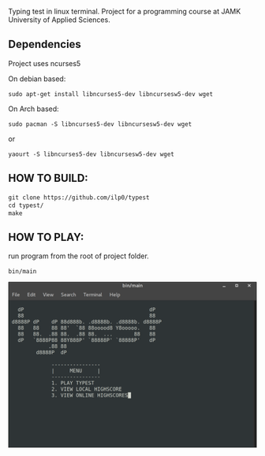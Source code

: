 Typing test in linux terminal. Project for a programming course at JAMK University of Applied Sciences. 

## Dependencies

Project uses ncurses5

On debian based:

    sudo apt-get install libncurses5-dev libncursesw5-dev wget

On Arch based:

    sudo pacman -S libncurses5-dev libncursesw5-dev wget

or

    yaourt -S libncurses5-dev libncursesw5-dev wget


## HOW TO BUILD:

    git clone https://github.com/ilp0/typest
    cd typest/
    make

## HOW TO PLAY:

run program from the root of project folder.

    bin/main

![alt text](https://github.com/ilp0/typest/raw/master/screenshot.png "Screenshot")
